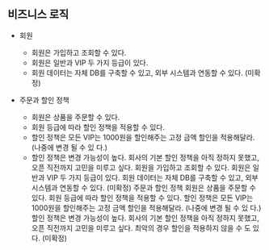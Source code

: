 ## 비즈니스 로직
+ 회원
    + 회원은 가입하고 조회할 수 있다.
    + 회원은 일반과 VIP 두 가지 등급이 있다.
    +  회원 데이터는 자체 DB를 구축할 수 있고, 외부 시스템과 연동할 수 있다. (미확정)
    
+ 주문과 할인 정책
    + 회원은 상품을 주문할 수 있다.
    + 회원 등급에 따라 할인 정책을 적용할 수 있다.
    + 할인 정책은 모든 VIP는 1000원을 할인해주는 고정 금액 할인을 적용해달라. (나중에 변경 될 수 있 다.)
    + 할인 정책은 변경 가능성이 높다. 회사의 기본 할인 정책을 아직 정하지 못했고, 오픈 직전까지 고민을 미루고 싶다.                                                                                                 회원을 가입하고 조회할 수 있다.
                                                                                                     회원은 일반과 VIP 두 가지 등급이 있다.
                                                                                                     회원 데이터는 자체 DB를 구축할 수 있고, 외부 시스템과 연동할 수 있다. (미확정)
                                                                                                     주문과 할인 정책
                                                                                                     회원은 상품을 주문할 수 있다.
                                                                                                     회원 등급에 따라 할인 정책을 적용할 수 있다.
                                                                                                     할인 정책은 모든 VIP는 1000원을 할인해주는 고정 금액 할인을 적용해달라. (나중에 변경 될 수 있 다.)
                                                                                                     할인 정책은 변경 가능성이 높다. 회사의 기본 할인 정책을 아직 정하지 못했고, 오픈 직전까지 고민을 미루고 싶다. 최악의 경우 할인을 적용하지 않을 수 도 있다. (미확정)